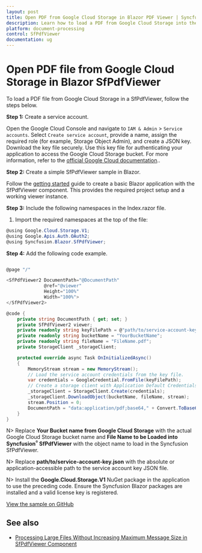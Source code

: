 ```yaml
---
layout: post
title: Open PDF from Google Cloud Storage in Blazor PDF Viewer | Syncfusion
description: Learn how to load a PDF from Google Cloud Storage into the Syncfusion Blazor SfPdfViewer. Includes required setup, permissions, and sample code.
platform: document-processing
control: SfPdfViewer
documentation: ug
---
```


# Open PDF file from Google Cloud Storage in Blazor SfPdfViewer

To load a PDF file from Google Cloud Storage in a SfPdfViewer, follow the steps below.

**Step 1:** Create a service account.

Open the Google Cloud Console and navigate to `IAM & Admin` > `Service accounts`. Select `Create service account`, provide a name, assign the required role (for example, Storage Object Admin), and create a JSON key. Download the key file securely. Use this key file for authenticating your application to access the Google Cloud Storage bucket. For more information, refer to the [official Google Cloud documentation](https://cloud.google.com/iam/docs/service-accounts-create)..

**Step 2:** Create a simple SfPdfViewer sample in Blazor.

Follow the [getting started](https://help.syncfusion.com/document-processing/pdf/pdf-viewer/blazor/getting-started/web-app) guide to create a basic Blazor application with the SfPdfViewer component. This provides the required project setup and a working viewer instance.

**Step 3:** Include the following namespaces in the Index.razor file.

1. Import the required namespaces at the top of the file:

```csharp
@using Google.Cloud.Storage.V1;
@using Google.Apis.Auth.OAuth2;
@using Syncfusion.Blazor.SfPdfViewer;
```

**Step 4:** Add the following code example.

```csharp

@page "/"

<SfPdfViewer2 DocumentPath="@DocumentPath"
              @ref="@viewer"
              Height="100%"
              Width="100%">
</SfPdfViewer2>

@code {
    private string DocumentPath { get; set; }
    private SfPdfViewer2 viewer;
    private readonly string keyFilePath = @"path/to/service-account-key.json";
    private readonly string bucketName = "YourBucketName";
    private readonly string fileName = "FileName.pdf";
    private StorageClient _storageClient;

    protected override async Task OnInitializedAsync()
    {
        MemoryStream stream = new MemoryStream();
        // Load the service account credentials from the key file.
        var credentials = GoogleCredential.FromFile(keyFilePath);
        // Create a storage client with Application Default Credentials
        _storageClient = StorageClient.Create(credentials);
        _storageClient.DownloadObject(bucketName, fileName, stream);
        stream.Position = 0;
        DocumentPath = "data:application/pdf;base64," + Convert.ToBase64String(stream.ToArray());
    }
}
```

N> Replace **Your Bucket name from Google Cloud Storage** with the actual Google Cloud Storage bucket name and **File Name to be Loaded into Syncfusion<sup style="font-size:70%">&reg;</sup> SfPdfViewer** with the object name to load in the Syncfusion SfPdfViewer.

N> Replace **path/to/service-account-key.json** with the absolute or application-accessible path to the service account key JSON file.

N> Install the **Google.Cloud.Storage.V1** NuGet package in the application to use the preceding code. Ensure the Syncfusion Blazor packages are installed and a valid license key is registered.

[View the sample on GitHub](https://github.com/SyncfusionExamples/blazor-pdf-viewer-examples/tree/master/Load%20and%20Save/Open%20and%20Save%20from%20GCS)

## See also

* [Processing Large Files Without Increasing Maximum Message Size in SfPdfViewer Component](../how-to/processing-large-files-without-increasing-maximum-message-size)